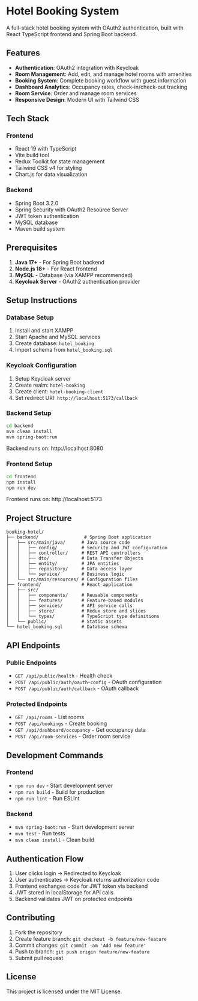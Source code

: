 # Hotel Booking System

A full-stack hotel booking system with OAuth2 authentication, built with React TypeScript frontend and Spring Boot backend.

## Features

- **Authentication**: OAuth2 integration with Keycloak
- **Room Management**: Add, edit, and manage hotel rooms with amenities
- **Booking System**: Complete booking workflow with guest information
- **Dashboard Analytics**: Occupancy rates, check-in/check-out tracking
- **Room Service**: Order and manage room services
- **Responsive Design**: Modern UI with Tailwind CSS

## Tech Stack

### Frontend
- React 19 with TypeScript
- Vite build tool
- Redux Toolkit for state management
- Tailwind CSS v4 for styling
- Chart.js for data visualization

### Backend
- Spring Boot 3.2.0
- Spring Security with OAuth2 Resource Server
- JWT token authentication
- MySQL database
- Maven build system

## Prerequisites

1. **Java 17+** - For Spring Boot backend
2. **Node.js 18+** - For React frontend
3. **MySQL** - Database (via XAMPP recommended)
4. **Keycloak Server** - OAuth2 authentication provider

## Setup Instructions

### Database Setup
1. Install and start XAMPP
2. Start Apache and MySQL services
3. Create database: `hotel_booking`
4. Import schema from `hotel_booking.sql`

### Keycloak Configuration
1. Setup Keycloak server
2. Create realm: `hotel-booking`
3. Create client: `hotel-booking-client`
4. Set redirect URI: `http://localhost:5173/callback`

### Backend Setup
```bash
cd backend
mvn clean install
mvn spring-boot:run
```
Backend runs on: http://localhost:8080

### Frontend Setup
```bash
cd frontend
npm install
npm run dev
```
Frontend runs on: http://localhost:5173

## Project Structure

```
booking-hotel/
├── backend/                 # Spring Boot application
│   ├── src/main/java/      # Java source code
│   │   ├── config/         # Security and JWT configuration
│   │   ├── controller/     # REST API controllers
│   │   ├── dto/            # Data Transfer Objects
│   │   ├── entity/         # JPA entities
│   │   ├── repository/     # Data access layer
│   │   └── service/        # Business logic
│   └── src/main/resources/ # Configuration files
├── frontend/               # React application
│   ├── src/
│   │   ├── components/     # Reusable components
│   │   ├── features/       # Feature-based modules
│   │   ├── services/       # API service calls
│   │   ├── store/          # Redux store and slices
│   │   └── types/          # TypeScript type definitions
│   └── public/             # Static assets
└── hotel_booking.sql       # Database schema
```

## API Endpoints

### Public Endpoints
- `GET /api/public/health` - Health check
- `POST /api/public/auth/oauth-config` - OAuth configuration
- `POST /api/public/auth/callback` - OAuth callback

### Protected Endpoints
- `GET /api/rooms` - List rooms
- `POST /api/bookings` - Create booking
- `GET /api/dashboard/occupancy` - Get occupancy data
- `POST /api/room-services` - Order room service

## Development Commands

### Frontend
- `npm run dev` - Start development server
- `npm run build` - Build for production
- `npm run lint` - Run ESLint

### Backend
- `mvn spring-boot:run` - Start development server
- `mvn test` - Run tests
- `mvn clean install` - Clean build

## Authentication Flow

1. User clicks login → Redirected to Keycloak
2. User authenticates → Keycloak returns authorization code
3. Frontend exchanges code for JWT token via backend
4. JWT stored in localStorage for API calls
5. Backend validates JWT on protected endpoints

## Contributing

1. Fork the repository
2. Create feature branch: `git checkout -b feature/new-feature`
3. Commit changes: `git commit -am 'Add new feature'`
4. Push to branch: `git push origin feature/new-feature`
5. Submit pull request

## License

This project is licensed under the MIT License.